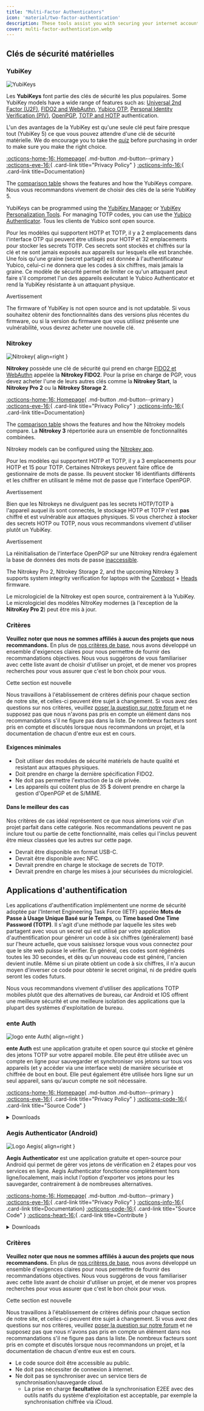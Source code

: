 ```yaml
---
title: "Multi-Factor Authenticators"
icon: 'material/two-factor-authentication'
description: These tools assist you with securing your internet accounts with Multi-Factor Authentication without sending your secrets to a third-party.
cover: multi-factor-authentication.webp
---
```


## Clés de sécurité matérielles

### YubiKey

<div class="admonition recommendation" markdown>

![YubiKeys](assets/img/multi-factor-authentication/yubikey.png)

Les **YubiKeys** font partie des clés de sécurité les plus populaires. Some YubiKey models have a wide range of features such as: [Universal 2nd Factor (U2F)](https://en.wikipedia.org/wiki/Universal_2nd_Factor), [FIDO2 and WebAuthn](basics/multi-factor-authentication.md#fido-fast-identity-online), [Yubico OTP](basics/multi-factor-authentication.md#yubico-otp), [Personal Identity Verification (PIV)](https://developers.yubico.com/PIV), [OpenPGP](https://developers.yubico.com/PGP), [TOTP and HOTP](https://developers.yubico.com/OATH) authentication.

L'un des avantages de la YubiKey est qu'une seule clé peut faire presque tout (YubiKey 5) ce que vous pouvez attendre d'une clé de sécurité matérielle. We do encourage you to take the [quiz](https://yubico.com/quiz) before purchasing in order to make sure you make the right choice.

[:octicons-home-16: Homepage](https://yubico.com){ .md-button .md-button--primary }
[:octicons-eye-16:](https://yubico.com/support/terms-conditions/privacy-notice){ .card-link title="Privacy Policy" }
[:octicons-info-16:](https://docs.yubico.com){ .card-link title=Documentation}

</details>

</div>

The [comparison table](https://yubico.com/store/compare) shows the features and how the YubiKeys compare. Nous vous recommandons vivement de choisir des clés de la série YubiKey 5.

YubiKeys can be programmed using the [YubiKey Manager](https://yubico.com/support/download/yubikey-manager) or [YubiKey Personalization Tools](https://yubico.com/support/download/yubikey-personalization-tools). For managing TOTP codes, you can use the [Yubico Authenticator](https://yubico.com/products/yubico-authenticator). Tous les clients de Yubico sont open source.

Pour les modèles qui supportent HOTP et TOTP, il y a 2 emplacements dans l'interface OTP qui peuvent être utilisés pour HOTP et 32 emplacements pour stocker les secrets TOTP. Ces secrets sont stockés et chiffrés sur la clé et ne sont jamais exposés aux appareils sur lesquels elle est branchée. Une fois qu'une graine (secret partagé) est donnée à l'authentificateur Yubico, celui-ci ne donnera que les codes à six chiffres, mais jamais la graine. Ce modèle de sécurité permet de limiter ce qu'un attaquant peut faire s'il compromet l'un des appareils exécutant le Yubico Authenticator et rend la YubiKey résistante à un attaquant physique.

<div class="admonition warning" markdown>
<p class="admonition-title">Avertissement</p>

The firmware of YubiKey is not open source and is not updatable. Si vous souhaitez obtenir des fonctionnalités dans des versions plus récentes du firmware, ou si la version du firmware que vous utilisez présente une vulnérabilité, vous devrez acheter une nouvelle clé.

</div>

### Nitrokey

<div class="admonition recommendation" markdown>

![Nitrokey](assets/img/multi-factor-authentication/nitrokey.jpg){ align=right }

**Nitrokey** possède une clé de sécurité qui prend en charge [FIDO2 et WebAuthn](basics/multi-factor-authentication.md#fido-fast-identity-online) appelée la **Nitrokey FIDO2**. Pour la prise en charge de PGP, vous devez acheter l'une de leurs autres clés comme la **Nitrokey Start**, la **Nitrokey Pro 2** ou la **Nitrokey Storage 2**.

[:octicons-home-16: Homepage](https://nitrokey.com){ .md-button .md-button--primary }
[:octicons-eye-16:](https://nitrokey.com/data-privacy-policy){ .card-link title="Privacy Policy" }
[:octicons-info-16:](https://docs.nitrokey.com){ .card-link title=Documentation}

</details>

</div>

The [comparison table](https://nitrokey.com/#comparison) shows the features and how the Nitrokey models compare. La **Nitrokey 3** répertoriée aura un ensemble de fonctionnalités combinées.

Nitrokey models can be configured using the [Nitrokey app](https://nitrokey.com/download).

Pour les modèles qui supportent HOTP et TOTP, il y a 3 emplacements pour HOTP et 15 pour TOTP. Certaines Nitrokeys peuvent faire office de gestionnaire de mots de passe. Ils peuvent stocker 16 identifiants différents et les chiffrer en utilisant le même mot de passe que l'interface OpenPGP.

<div class="admonition warning" markdown>
<p class="admonition-title">Avertissement</p>

Bien que les Nitrokeys ne divulguent pas les secrets HOTP/TOTP à l'appareil auquel ils sont connectés, le stockage HOTP et TOTP n'est **pas** chiffré et est vulnérable aux attaques physiques. Si vous cherchez à stocker des secrets HOTP ou TOTP, nous vous recommandons vivement d'utiliser plutôt un YubiKey.

</div>

<div class="admonition warning" markdown>
<p class="admonition-title">Avertissement</p>

La réinitialisation de l'interface OpenPGP sur une Nitrokey rendra également la base de données des mots de passe [inaccessible](https://docs.nitrokey.com/pro/factory-reset.html).

</div>

The Nitrokey Pro 2, Nitrokey Storage 2, and the upcoming Nitrokey 3 supports system integrity verification for laptops with the [Coreboot](https://coreboot.org) + [Heads](https://osresearch.net) firmware.

Le micrologiciel de la Nitrokey est open source, contrairement à la YubiKey. Le micrologiciel des modèles NitroKey modernes (à l'exception de la **NitroKey Pro 2**) peut être mis à jour.

### Critères

**Veuillez noter que nous ne sommes affiliés à aucun des projets que nous recommandons.** En plus de [nos critères de base](about/criteria.md), nous avons développé un ensemble d'exigences claires pour nous permettre de fournir des recommandations objectives. Nous vous suggérons de vous familiariser avec cette liste avant de choisir d'utiliser un projet, et de mener vos propres recherches pour vous assurer que c'est le bon choix pour vous.

<div class="admonition example" markdown>
<p class="admonition-title">Cette section est nouvelle</p>

Nous travaillons à l'établissement de critères définis pour chaque section de notre site, et celles-ci peuvent être sujet à changement. Si vous avez des questions sur nos critères, veuillez [poser la question sur notre forum](https://discuss.privacyguides.net/latest) et ne supposez pas que nous n'avons pas pris en compte un élément dans nos recommandations s'il ne figure pas dans la liste. De nombreux facteurs sont pris en compte et discutés lorsque nous recommandons un projet, et la documentation de chacun d'entre eux est en cours.

</div>

#### Exigences minimales

- Doit utiliser des modules de sécurité matériels de haute qualité et resistant aux attaques physiques.
- Doit prendre en charge la dernière spécification FIDO2.
- Ne doit pas permettre l'extraction de la clé privée.
- Les appareils qui coûtent plus de 35 $ doivent prendre en charge la gestion d'OpenPGP et de S/MIME.

#### Dans le meilleur des cas

Nos critères de cas idéal représentent ce que nous aimerions voir d'un projet parfait dans cette catégorie. Nos recommandations peuvent ne pas inclure tout ou partie de cette fonctionnalité, mais celles qui l'inclus peuvent être mieux classées que les autres sur cette page.

- Devrait être disponible en format USB-C.
- Devrait être disponible avec NFC.
- Devrait prendre en charge le stockage de secrets de TOTP.
- Devrait prendre en charge les mises à jour sécurisées du micrologiciel.

## Applications d'authentification

Les applications d'authentification implémentent une norme de sécurité adoptée par l'Internet Engineering Task Force (IETF) appelée **Mots de Passe à Usage Unique Basé sur le Temps**, ou **Time based One Time Password (TOTP)**. Il s'agit d'une méthode par laquelle les sites web partagent avec vous un secret qui est utilisé par votre application d'authentification pour générer un code à six chiffres (généralement) basé sur l'heure actuelle, que vous saisissez lorsque vous vous connectez pour que le site web puisse le vérifier. En général, ces codes sont régénérés toutes les 30 secondes, et dès qu'un nouveau code est généré, l'ancien devient inutile. Même si un pirate obtient un code à six chiffres, il n'a aucun moyen d'inverser ce code pour obtenir le secret original, ni de prédire quels seront les codes futurs.

Nous vous recommandons vivement d'utiliser des applications TOTP mobiles plutôt que des alternatives de bureau, car Android et IOS offrent une meilleure sécurité et une meilleure isolation des applications que la plupart des systèmes d'exploitation de bureau.

### ente Auth

<div class="admonition recommendation" markdown>

![logo ente Auth](assets/img/multi-factor-authentication/ente-auth.png){ align=right }

**ente Auth** est une application gratuite et open source qui stocke et génère des jetons TOTP sur votre appareil mobile. Elle peut être utilisée avec un compte en ligne pour sauvegarder et synchroniser vos jetons sur tous vos appareils (et y accéder via une interface web) de manière sécurisée et chiffrée de bout en bout. Elle peut également être utilisée hors ligne sur un seul appareil, sans qu'aucun compte ne soit nécessaire.

[:octicons-home-16: Homepage](https://ente.io/auth){ .md-button .md-button--primary }
[:octicons-eye-16:](https://ente.io/privacy){ .card-link title="Privacy Policy" }
[:octicons-code-16:](https://github.com/ente-io/auth){ .card-link title="Source Code" }

<details class="downloads" markdown>
<summary>Downloads</summary>

- [:simple-googleplay: Google Play](https://play.google.com/store/apps/details?id=io.ente.auth)
- [:simple-appstore: App Store](https://apps.apple.com/app/id6444121398)
- [:simple-github: GitHub](https://github.com/ente-io/ente/releases)
- [:octicons-globe-16: Web](https://auth.ente.io)

</details>

</div>

### Aegis Authenticator (Android)

<div class="admonition recommendation" markdown>

![Logo Aegis](assets/img/multi-factor-authentication/aegis.png){ align=right }

**Aegis Authenticator** est une application gratuite et open-source pour Android qui permet de gérer vos jetons de vérification en 2 étapes pour vos services en ligne. Aegis Authenticator fonctionne complètement hors ligne/localement, mais inclut l'option d'exporter vos jetons pour les sauvegarder, contrairement à de nombreuses alternatives.

[:octicons-home-16: Homepage](https://getaegis.app){ .md-button .md-button--primary }
[:octicons-eye-16:](https://getaegis.app/aegis/privacy.html){ .card-link title="Privacy Policy" }
[:octicons-info-16:](https://github.com/beemdevelopment/Aegis/wiki){ .card-link title=Documentation}
[:octicons-code-16:](https://github.com/beemdevelopment/Aegis){ .card-link title="Source Code" }
[:octicons-heart-16:](https://buymeacoffee.com/beemdevelopment){ .card-link title=Contribute }

<details class="downloads" markdown>
<summary>Downloads</summary>

- [:simple-googleplay: Google Play](https://play.google.com/store/apps/details?id=com.beemdevelopment.aegis)
- [:simple-github: GitHub](https://github.com/beemdevelopment/Aegis/releases)

</details>

</div>

### Critères

**Veuillez noter que nous ne sommes affiliés à aucun des projets que nous recommandons.** En plus de [nos critères de base](about/criteria.md), nous avons développé un ensemble d'exigences claires pour nous permettre de fournir des recommandations objectives. Nous vous suggérons de vous familiariser avec cette liste avant de choisir d'utiliser un projet, et de mener vos propres recherches pour vous assurer que c'est le bon choix pour vous.

<div class="admonition example" markdown>
<p class="admonition-title">Cette section est nouvelle</p>

Nous travaillons à l'établissement de critères définis pour chaque section de notre site, et celles-ci peuvent être sujet à changement. Si vous avez des questions sur nos critères, veuillez [poser la question sur notre forum](https://discuss.privacyguides.net/latest) et ne supposez pas que nous n'avons pas pris en compte un élément dans nos recommandations s'il ne figure pas dans la liste. De nombreux facteurs sont pris en compte et discutés lorsque nous recommandons un projet, et la documentation de chacun d'entre eux est en cours.

</div>

- Le code source doit être accessible au public.
- Ne doit pas nécessiter de connexion à internet.
- Ne doit pas se synchroniser avec un service tiers de synchronisation/sauvegarde cloud.
    - La prise en charge **facultative** de la synchronisation E2EE avec des outils natifs du système d'exploitation est acceptable, par exemple la synchronisation chiffrée via iCloud.
